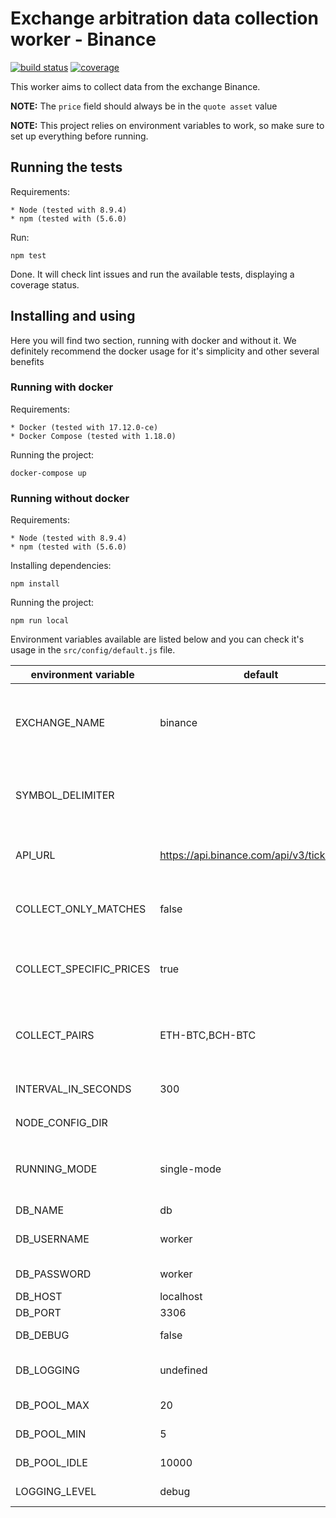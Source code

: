 Exchange arbitration data collection worker - Binance
=====================================================

[![build status](https://gitlab.com/x-data/x-financial-arbitration-data-collection-worker-binance/badges/master/build.svg)](https://gitlab.com/x-data/x-financial-arbitration-data-collection-worker-binance/commits/master)
[![coverage](https://gitlab.com/x-data/x-financial-arbitration-data-collection-worker-binance/badges/master/coverage.svg?job=test)](https://gitlab.com/x-data/x-financial-arbitration-data-collection-worker-binance/commits/master)

This worker aims to collect data from the exchange Binance.

**NOTE:** The `price` field should always be in the `quote asset` value

**NOTE:** This project relies on environment variables to work, so make sure to set up everything before running.

## Running the tests

Requirements:

    * Node (tested with 8.9.4)
    * npm (tested with (5.6.0)

Run:

    npm test

Done. It will check lint issues and run the available tests, displaying a coverage status.

## Installing and using

Here you will find two section, running with docker and without it. We definitely recommend the docker usage for it's simplicity and other several benefits

### Running with docker

Requirements:

    * Docker (tested with 17.12.0-ce)
    * Docker Compose (tested with 1.18.0)

Running the project:

    docker-compose up

### Running without docker

Requirements:

    * Node (tested with 8.9.4)
    * npm (tested with (5.6.0)

Installing dependencies:

    npm install

Running the project:

    npm run local

Environment variables available are listed below and you can check it's usage in the `src/config/default.js` file.

| environment variable    | default                                     | required | description |
|-------------------------|---------------------------------------------|----------|-------------|
| EXCHANGE_NAME           | binance                                     | true     | it becomes *required* when the there is no *SYMBOL_DELIMTER* separating the pair of currencies in the exchange |
| SYMBOL_DELIMITER        |                                             | false    | it defines the pair of currencies separator, e.g. BTC-LTC the `-` is the separator |
| API_URL                 | https://api.binance.com/api/v3/ticker/price | true     | the full API URL route/path you can collect the pair prices |
| COLLECT_ONLY_MATCHES    | false                                       | false    | if you wish to collect only symbols that match with other exchanges |
| COLLECT_SPECIFIC_PRICES | true                                        | false    | if you wish to collect only specific prices and not all the prices available in the exchange |
| COLLECT_PAIRS           | ETH-BTC,BCH-BTC                             | false    | the comma separated list of pairs to collect, e.g. "BTC-LTC, ETH-XRP" |
| INTERVAL_IN_SECONDS     | 300                                         | false    | the interval in seconds to update the pairs |
| NODE_CONFIG_DIR         |                                             | true     | set it to `./src/config` |
| RUNNING_MODE            | single-mode                                 | false    | it specifies if the collect data process should run once (`single-mode`) or forever as a `worker` |
| DB_NAME                 | db                                          | true     | the database name |
| DB_USERNAME             | worker                                      | true     | the username that will login into the database |
| DB_PASSWORD             | worker                                      | true     | the database password |
| DB_HOST                 | localhost                                   | true     | the database host |
| DB_PORT                 | 3306                                        | true     | the database port |
| DB_DEBUG                | false                                       | true     | debugging the database |
| DB_LOGGING              | undefined                                   | true     | whether the database should log or not |
| DB_POOL_MAX             | 20                                          | true     | the maximum pool number |
| DB_POOL_MIN             | 5                                           | true     | the minimum pool number |
| DB_POOL_IDLE            | 10000                                       | true     | the number of pools allowed to be idle |
| LOGGING_LEVEL           | debug                                       | true     | the application logging level |
